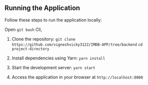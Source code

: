 ## Running the Application

Follow these steps to run the application locally:

Open `git bash` Cli,

1. Clone the repository:
   `git clone https://github.com/vigneshvicky3122/IMDB-APP/tree/backend`
   `cd project-directory`

2. Install dependencies using Yarn:
   `yarn install`

3. Start the development server:
   `yarn start`

4. Access the application in your browser at
   `http://localhost:8080`
